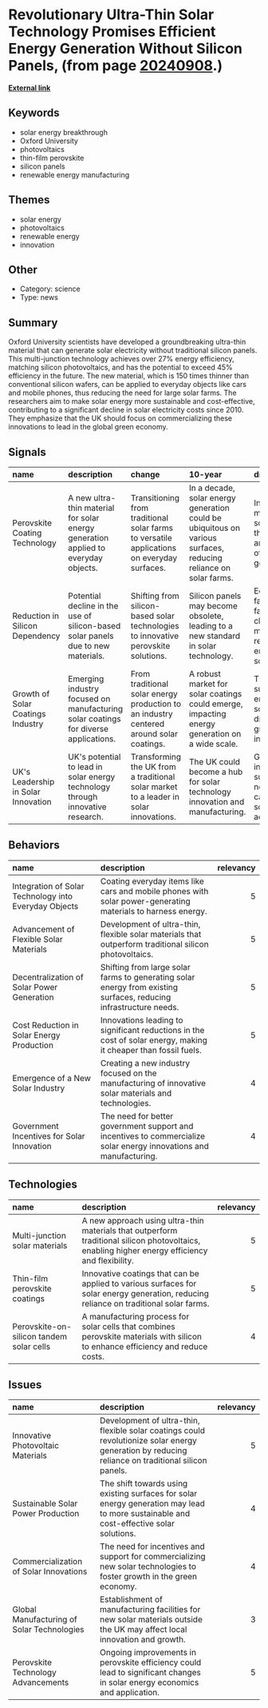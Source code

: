 # __Revolutionary Ultra-Thin Solar Technology Promises Efficient Energy Generation Without Silicon Panels__, (from page [20240908](https://kghosh.substack.com/p/20240908).)

__[External link](https://www.ox.ac.uk/news/2024-08-09-solar-energy-breakthrough-could-reduce-need-solar-farms)__



## Keywords

* solar energy breakthrough
* Oxford University
* photovoltaics
* thin-film perovskite
* silicon panels
* renewable energy manufacturing

## Themes

* solar energy
* photovoltaics
* renewable energy
* innovation

## Other

* Category: science
* Type: news

## Summary

Oxford University scientists have developed a groundbreaking ultra-thin material that can generate solar electricity without traditional silicon panels. This multi-junction technology achieves over 27% energy efficiency, matching silicon photovoltaics, and has the potential to exceed 45% efficiency in the future. The new material, which is 150 times thinner than conventional silicon wafers, can be applied to everyday objects like cars and mobile phones, thus reducing the need for large solar farms. The researchers aim to make solar energy more sustainable and cost-effective, contributing to a significant decline in solar electricity costs since 2010. They emphasize that the UK should focus on commercializing these innovations to lead in the global green economy.

## Signals

| name                                | description                                                                         | change                                                                                     | 10-year                                                                                                         | driving-force                                                                                      |   relevancy |
|:------------------------------------|:------------------------------------------------------------------------------------|:-------------------------------------------------------------------------------------------|:----------------------------------------------------------------------------------------------------------------|:---------------------------------------------------------------------------------------------------|------------:|
| Perovskite Coating Technology       | A new ultra-thin material for solar energy generation applied to everyday objects.  | Transitioning from traditional solar farms to versatile applications on everyday surfaces. | In a decade, solar energy generation could be ubiquitous on various surfaces, reducing reliance on solar farms. | Innovation in materials science driving the efficiency and versatility of solar energy generation. |           5 |
| Reduction in Silicon Dependency     | Potential decline in the use of silicon-based solar panels due to new materials.    | Shifting from silicon-based solar technologies to innovative perovskite solutions.         | Silicon panels may become obsolete, leading to a new standard in solar technology.                              | Economic factors favoring cheaper and more efficient renewable energy solutions.                   |           4 |
| Growth of Solar Coatings Industry   | Emerging industry focused on manufacturing solar coatings for diverse applications. | From traditional solar energy production to an industry centered around solar coatings.    | A robust market for solar coatings could emerge, impacting energy generation on a wide scale.                   | The need for sustainable energy solutions driving the growth of new industries.                    |           5 |
| UK's Leadership in Solar Innovation | UK's potential to lead in solar energy technology through innovative research.      | Transforming the UK from a traditional solar market to a leader in solar innovations.      | The UK could become a hub for solar technology innovation and manufacturing.                                    | Government incentives and support needed to capitalize on scientific advancements.                 |           4 |

## Behaviors

| name                                                  | description                                                                                                        |   relevancy |
|:------------------------------------------------------|:-------------------------------------------------------------------------------------------------------------------|------------:|
| Integration of Solar Technology into Everyday Objects | Coating everyday items like cars and mobile phones with solar power-generating materials to harness energy.        |           5 |
| Advancement of Flexible Solar Materials               | Development of ultra-thin, flexible solar materials that outperform traditional silicon photovoltaics.             |           5 |
| Decentralization of Solar Power Generation            | Shifting from large solar farms to generating solar energy from existing surfaces, reducing infrastructure needs.  |           5 |
| Cost Reduction in Solar Energy Production             | Innovations leading to significant reductions in the cost of solar energy, making it cheaper than fossil fuels.    |           5 |
| Emergence of a New Solar Industry                     | Creating a new industry focused on the manufacturing of innovative solar materials and technologies.               |           4 |
| Government Incentives for Solar Innovation            | The need for better government support and incentives to commercialize solar energy innovations and manufacturing. |           4 |

## Technologies

| name                                     | description                                                                                                                                     |   relevancy |
|:-----------------------------------------|:------------------------------------------------------------------------------------------------------------------------------------------------|------------:|
| Multi-junction solar materials           | A new approach using ultra-thin materials that outperform traditional silicon photovoltaics, enabling higher energy efficiency and flexibility. |           5 |
| Thin-film perovskite coatings            | Innovative coatings that can be applied to various surfaces for solar energy generation, reducing reliance on traditional solar farms.          |           5 |
| Perovskite-on-silicon tandem solar cells | A manufacturing process for solar cells that combines perovskite materials with silicon to enhance efficiency and reduce costs.                 |           4 |

## Issues

| name                                       | description                                                                                                                                        |   relevancy |
|:-------------------------------------------|:---------------------------------------------------------------------------------------------------------------------------------------------------|------------:|
| Innovative Photovoltaic Materials          | Development of ultra-thin, flexible solar coatings could revolutionize solar energy generation by reducing reliance on traditional silicon panels. |           5 |
| Sustainable Solar Power Production         | The shift towards using existing surfaces for solar energy generation may lead to more sustainable and cost-effective solar solutions.             |           4 |
| Commercialization of Solar Innovations     | The need for incentives and support for commercializing new solar technologies to foster growth in the green economy.                              |           4 |
| Global Manufacturing of Solar Technologies | Establishment of manufacturing facilities for new solar materials outside the UK may affect local innovation and growth.                           |           3 |
| Perovskite Technology Advancements         | Ongoing improvements in perovskite efficiency could lead to significant changes in solar energy economics and application.                         |           5 |